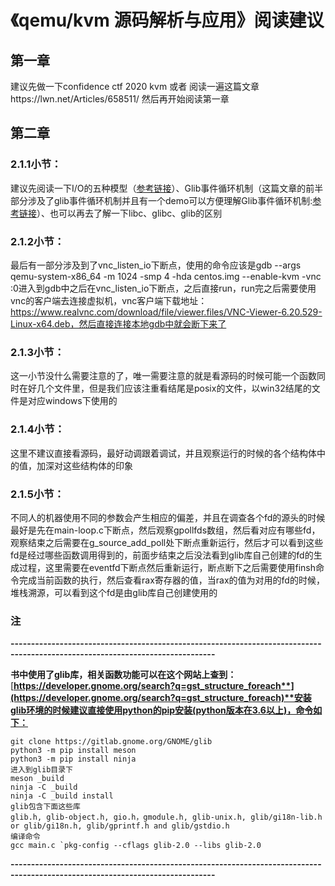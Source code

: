 # 《qemu/kvm 源码解析与应用》阅读建议

## 第一章

建议先做一下confidence ctf 2020 kvm 或者 阅读一遍这篇文章https://lwn.net/Articles/658511/  然后再开始阅读第一章

## 第二章

### 2.1.1小节：

建议先阅读一下I/O的五种模型（[参考链接](https://juejin.im/post/6844903782094995470)）、Glib事件循环机制（这篇文章的前半部分涉及了glib事件循环机制并且有一个demo可以方便理解Glib事件循环机制:[参考链接](https://blog.csdn.net/huang987246510/article/details/90738137)）、也可以再去了解一下libc、glibc、glib的区别

### 2.1.2小节：

最后有一部分涉及到了vnc_listen_io下断点，使用的命令应该是gdb --args qemu-system-x86_64 -m 1024 -smp 4 -hda centos.img --enable-kvm -vnc :0进入到gdb中之后在vnc_listen_io下断点，之后直接run，run完之后需要使用vnc的客户端去连接虚拟机，vnc客户端下载地址：https://www.realvnc.com/download/file/viewer.files/VNC-Viewer-6.20.529-Linux-x64.deb，然后直接连接本地gdb中就会断下来了

### 2.1.3小节：

这一小节没什么需要注意的了，唯一需要注意的就是看源码的时候可能一个函数同时在好几个文件里，但是我们应该注重看结尾是posix的文件，以win32结尾的文件是对应windows下使用的

### 2.1.4小节：

这里不建议直接看源码，最好动调跟着调试，并且观察运行的时候的各个结构体中的值，加深对这些结构体的印象

### 2.1.5小节：

不同人的机器使用不同的参数会产生相应的偏差，并且在调查各个fd的源头的时候最好是先在main-loop.c下断点，然后观察gpollfds数组，然后看对应有哪些fd，观察结束之后需要在g_source_add_poll处下断点重新运行，然后才可以看到这些fd是经过哪些函数调用得到的，前面步结束之后没法看到glib库自己创建的fd的生成过程，这里需要在eventfd下断点然后重新运行，断点断下之后需要使用finsh命令完成当前函数的执行，然后查看rax寄存器的值，当rax的值为对用的fd的时候，堆栈溯源，可以看到这个fd是由glib库自己创建使用的

### 注

**------------------------------------------------------------------------------------------------------------------------------**

**书中使用了glib库，相关函数功能可以在这个网站上查到：**[**https://developer.gnome.org/search?q=gst_structure_foreach**](https://developer.gnome.org/search?q=gst_structure_foreach)**安装glib环境的时候建议直接使用python的pip安装(python版本在3.6以上)，命令如下：**

```
git clone https://gitlab.gnome.org/GNOME/glib
python3 -m pip install meson
python3 -m pip install ninja
进入到glib目录下
meson _build
ninja -C _build
ninja -C _build install
glib包含下面这些库
glib.h, glib-object.h, gio.h，gmodule.h, glib-unix.h, glib/gi18n-lib.h or glib/gi18n.h, glib/gprintf.h and glib/gstdio.h
编译命令
gcc main.c `pkg-config --cflags glib-2.0 --libs glib-2.0
```

**------------------------------------------------------------------------------------------------------------------------------**